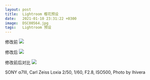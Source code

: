 ```yaml
---
layout: post
title:  Lightroom 樱花预设
date:   2021-01-10 23:31:22 +0300
image:  DSC00564.jpg
tags:   Lightroom 预设
---
```


修改前
![]({{site.baseurl}}/img/DSC00564-2.jpg)

修改后
![]({{site.baseurl}}/img/DSC00564.jpg)

修改前后对比
![]({{site.baseurl}}/img/comparison_2021012602.jpg)

SONY α7Ⅲ, Carl Zeiss Loxia 2/50, 1/60, F2.8, ISO500, Photo by lhivera
